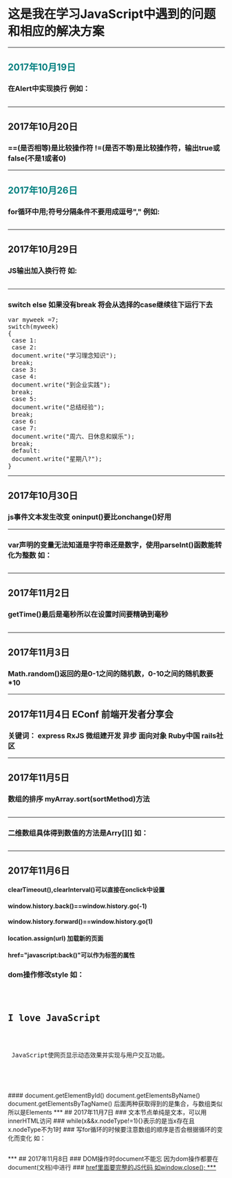 # 这是我在学习JavaScript中遇到的问题和相应的解决方案
***
## <font color=#008080>2017年10月19日</font>
###  在Alert中实现换行 例如：
<pre><script type="text/javascript">
  var mya,mya2;
  mya=5;
  mya2=15;
  alert("mya的值是:"+mya+"\n"+"mya2的值是:"+mya2);
</script></pre>
***
## 2017年10月20日
### ==(是否相等)是比较操作符 !=(是否不等)是比较操作符，输出true或false(不是1或者0)
***
## <font color=#008080>2017年10月26日</font>
### for循环中用;符号分隔条件不要用成逗号"," 例如:
<pre><script type="text/javascript">
var myarr=new Array();
for(var i=0;i<3;i++){
    myarr[i]=new Array();
    for(var j=0;j<6;j++);
    myarr[i][j]=i*j;
}
document.write("第三行第六个数组值为:"+myarr[2][5]);
</script></pre>
***
## 2017年10月29日
### JS输出加入换行符 如:
<pre><script type="text/javascript">
 //创建数组
 var arr=["*","##","***","&&","****","##*"];
 arr[7]="**";
 //显示数组长度
alert(arr.length);
document.write(arr[0]+"<br/>");
document.write(arr[7]+"<br/>");
document.write(arr[2]+"<br/>");
document.write(arr[4]+"<br/>");
</script></pre>
***
### switch else 如果没有break 将会从选择的case继续往下运行下去
<pre>var myweek =7;
switch(myweek)
{
 case 1:
 case 2:
 document.write("学习理念知识");
 break;
 case 3:
 case 4:
 document.write("到企业实践");
 break;
 case 5:
 document.write("总结经验");
 break;
 case 6:
 case 7:
 document.write("周六、日休息和娱乐");
 break;
 default:
 document.write("星期八?");
}
</script></pre>
***
## 2017年10月30日
### js事件文本发生改变 oninput()要比onchange()好用
***
### var声明的变量无法知道是字符串还是数字，使用parseInt()函数能转化为整数 如：
<pre><script type="text/javascript">
 function count(){
     var a=document.getElementById('txt1').value;
     var b=document.getElementById('txt2').value;
     var c=document.getElementById('select').value;
     var d;
     if (c=="+"){
         d=parseInt(a)+parseInt(b);
     }
     else if(c=="-"){
         d=parseInt(a)-parseInt(b);
     }
     else{
         d=parseInt(a)/parseInt(b);
     }
     document.getElementById('fruit').value=d;
 }
</script></pre>
***
## 2017年11月2日
### getTime()最后是毫秒所以在设置时间要精确到毫秒
<pre><script type="text/javascript">
 var mydate=new Date();
  document.write("当前时间："+mydate+"<br>");
  mydate.setTime( mydate.getTime()  + 2* 60 * 60 * 1000);
  document.write("推迟二小时时间：" + mydate);
</script></pre>
***
## 2017年11月3日
### Math.random()返回的是0-1之间的随机数，0-10之间的随机数要*10
***
## 2017年11月4日   EConf 前端开发者分享会
### 关键词： express RxJS 微组建开发 异步 面向对象 Ruby中国 rails社区
***
## 2017年11月5日
### 数组的排序 myArray.sort(sortMethod)方法
<pre><script type="text/javascript">
  function sortNum(a,b) {
  return a - b;   //升序，如降序，把“a - b”该成“b - a”
}
 var myarr = new Array("80","16","50","6","100","1");
  document.write(myarr + "<br>");
  document.write(myarr.sort(sortNum));
</script></pre>
***
### 二维数组具体得到数值的方法是Arry[][] 如：
<pre><script>
var scoreStr = "小明:87;小花:81;小红:97;小天:76;小张:74;小小:94;小西:90;小伍:76;小迪:64;小曼:76";
  var scoreArr=[["小明",87],["小花",81],["小红",97],["小天",76],["小张",74],["小小",94],["小西",90],["小伍",76],["小迪",64],["小曼",76]];
  //var scoreArr=scoreStr.split(";");
  var sum=0;
  for(var i=0;i<scoreArr.length;i++){
      //sum+=parseInt(scoreArr[i].substr(scoreArr[i].indexOf(":")+1));
      sum=scoreArr[i][1]+sum;
  };</script></pre>
  ***
## 2017年11月6日
#### clearTimeout(),clearInterval()可以直接在onclick中设置
#### window.history.back()==window.history.go(-1)
#### window.history.forward()==window.history.go(1)
#### location.assign(url) 加载新的页面
#### href="javascript:back()"可以作为标签的属性
### dom操作修改style 如：
<pre><body>
  <h2 id="con">I love JavaScript</H2>
  <p> JavaScript使网页显示动态效果并实现与用户交互功能。</p>
  <script type="text/javascript">
   var con=document.getElementById("con");
   con.style.color="red";
   con.style.backgroundColor="#ccc";
   con.style.display="none";
  </script>
</body></pre>
#### document.getElementById() document.getElementsByName() document.getElementsByTagName() 后面两种获取得到的是集合，与数组类似 所以是Elements
***
## 2017年11月7日
### 文本节点单纯是文本，可以用innerHTML访问
### while(x&&x.nodeType!=1){}表示的是当x存在且x.nodeType不为1时
### 写for循环的时候要注意数组的顺序是否会根据循环的变化而变化 如：
<pre><script type="text/javascript">
function clearText() {
  var content=document.getElementById("content");
  // 在此完成该函数
  var cnode=content.childNodes;
  for(i=cnode.length-1;i>0;i--){
      content.removeChild(cnode[i]);
  }
}
</script></pre>
***
## 2017年11月8日
### DOM操作时document不能忘 因为dom操作都要在document(文档)中进行
### <a href="javascript:;"> href里面要完整的JS代码 如window.close();
***
